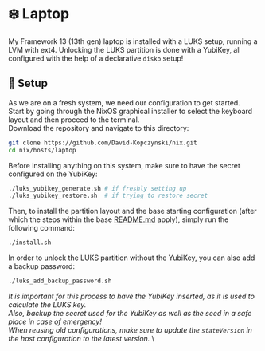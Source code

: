 # ❄️ Laptop
My Framework 13 (13th gen) laptop is installed with a LUKS setup, running a LVM with ext4. Unlocking the LUKS partition is done with a YubiKey, all configured with the help of a declarative `disko` setup!

## 🚀 Setup
As we are on a fresh system, we need our configuration to get started. \
Start by going through the NixOS graphical installer to select the keyboard layout and then proceed to the terminal. \
Download the repository and navigate to this directory:

```bash
git clone https://github.com/David-Kopczynski/nix.git
cd nix/hosts/laptop
```

Before installing anything on this system, make sure to have the secret configured on the YubiKey:

```bash
./luks_yubikey_generate.sh # if freshly setting up
./luks_yubikey_restore.sh  # if trying to restore secret
```

Then, to install the partition layout and the base starting configuration (after which the steps within the base [README.md](../../README.md) apply), simply run the following command:

```bash
./install.sh
```

In order to unlock the LUKS partition without the YubiKey, you can also add a backup password:

```bash
./luks_add_backup_password.sh
```

*It is important for this process to have the YubiKey inserted, as it is used to calculate the LUKS key.* \
*Also, backup the secret used for the YubiKey as well as the seed in a safe place in case of emergency!* \
*When reusing old configurations, make sure to update the `stateVersion` in the host configuration to the latest version.* \
